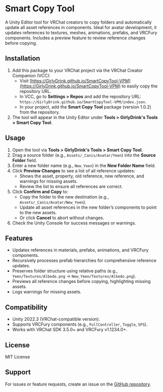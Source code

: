 # Smart Copy Tool

A Unity Editor tool for VRChat creators to copy folders and automatically update all asset references in components. Ideal for avatar development, it updates references to textures, meshes, animations, prefabs, and VRCFury components. Includes a preview feature to review reference changes before copying.

## Installation
1. Add this package to your VRChat project via the VRChat Creator Companion (VCC):
   - Visit [https://GirlyDrink.github.io/SmartCopyTool-VPM](https://GirlyDrink.github.io/SmartCopyTool-VPM) to easily copy the repository URL.
   - In VCC, go to **Settings > Repos** and add the repository URL: `https://GirlyDrink.github.io/SmartCopyTool-VPM/index.json`.
   - In your project, add the **Smart Copy Tool** package (version 1.0.2) from the repository.
2. The tool will appear in the Unity Editor under **Tools > GirlyDrink's Tools > Smart Copy Tool**.

## Usage
1. Open the tool via **Tools > GirlyDrink's Tools > Smart Copy Tool**.
2. Drag a source folder (e.g., `Assets/_Canis/Avatar/Yeen`) into the **Source Folder** field.
3. Enter a new folder name (e.g., `New_Yeen`) in the **New Folder Name** field.
4. Click **Preview Changes** to see a list of all reference updates:
   - Shows the asset, property, old reference, new reference, and warnings for missing assets.
   - Review the list to ensure all references are correct.
5. Click **Confirm and Copy** to:
   - Copy the folder to the new destination (e.g., `Assets/_Canis/Avatar/New_Yeen`).
   - Update all asset references in the new folder’s components to point to the new assets.
   - Or click **Cancel** to abort without changes.
6. Check the Unity Console for success messages or warnings.

## Features
- Updates references in materials, prefabs, animations, and VRCFury components.
- Recursively processes prefab hierarchies for comprehensive reference updates.
- Preserves folder structure using relative paths (e.g., `Yeen/Textures/Albedo.png` → `New_Yeen/Textures/Albedo.png`).
- Previews all reference changes before copying, highlighting missing assets.
- Logs warnings for missing assets.

## Compatibility
- Unity 2022.3 (VRChat-compatible version).
- Supports VRCFury components (e.g., `FullController`, `Toggle`, `SPS`).
- Works with VRChat SDK 3.5.0+ and VRCFury v1.1234.0+.

## License
MIT License

## Support
For issues or feature requests, create an issue on the [GitHub repository](https://github.com/GirlyDrink/SmartCopyTool-VPM).